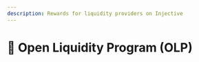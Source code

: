 ```yaml
---
description: Rewards for liquidity providers on Injective
---
```


# 🌊 Open Liquidity Program (OLP)


